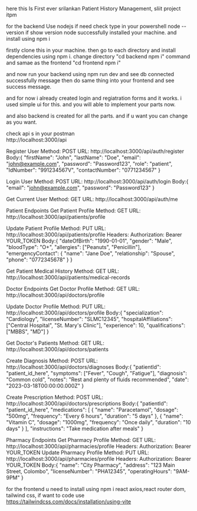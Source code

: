 here this Is First ever srilankan Patient History Management, sliit project itpm

for the backend Use nodejs if need check type in your powershell node --version if show version node successfully installed your machine.
and install using npm i 

firstly clone this in your machine. 
then  go to each directory and install dependencies using npm i.
change directory "cd backend npm i" command
and samae as the frontend "cd frontend npm i"

and now run your backend using npm run dev and see db connected successfully message
then do same thing into your frontend and see success message.

and for now i already created login and regiatration forms and it works. i used simple ui for this. and you will able to implement your parts now. 

and also backend is created for all the parts. and if u want you can change as you want. 

check api s in your postman  
http://localhost:3000/api

Register User
Method: POST
URL: http://localhost:3000/api/auth/register
Body:{
  "firstName": "John",
  "lastName": "Doe",
  "email": "john@example.com",
  "password": "Password123",
  "role": "patient",
  "IdNumber": "991234567V",
  "contactNumber": "0771234567"
}

Login User
Method: POST
URL: http://localhost:3000/api/auth/login
Body:{
  "email": "john@example.com",
  "password": "Password123"
}

Get Current User
Method: GET
URL: http://localhost:3000/api/auth/me

Patient Endpoints
Get Patient Profile
Method: GET
URL: http://localhost:3000/api/patients/profile

Update Patient Profile
Method: PUT
URL: http://localhost:3000/api/patients/profile
Headers: Authorization: Bearer YOUR_TOKEN
Body:{
  "dateOfBirth": "1990-01-01",
  "gender": "Male",
  "bloodType": "O+",
  "allergies": ["Peanuts", "Penicillin"],
  "emergencyContact": {
    "name": "Jane Doe",
    "relationship": "Spouse",
    "phone": "0772345678"
  }
}

Get Patient Medical History
Method: GET
URL: http://localhost:3000/api/patients/medical-records

Doctor Endpoints
Get Doctor Profile
Method: GET
URL: http://localhost:3000/api/doctors/profile

Update Doctor Profile
Method: PUT
URL: http://localhost:3000/api/doctors/profile
Body:{
  "specialization": "Cardiology",
  "licenseNumber": "SLMC12345",
  "hospitalAffiliations": ["Central Hospital", "St. Mary's Clinic"],
  "experience": 10,
  "qualifications": ["MBBS", "MD"]
}

Get Doctor's Patients
Method: GET
URL: http://localhost:3000/api/doctors/patients

Create Diagnosis
Method: POST
URL: http://localhost:3000/api/doctors/diagnoses
Body:{
  "patientId": "patient_id_here",
  "symptoms": ["Fever", "Cough", "Fatigue"],
  "diagnosis": "Common cold",
  "notes": "Rest and plenty of fluids recommended",
  "date": "2023-03-18T00:00:00.000Z"
}


Create Prescription
Method: POST
URL: http://localhost:3000/api/doctors/prescriptions
Body:{
  "patientId": "patient_id_here",
  "medications": [
    {
      "name": "Paracetamol",
      "dosage": "500mg",
      "frequency": "Every 6 hours",
      "duration": "5 days"
    },
    {
      "name": "Vitamin C",
      "dosage": "1000mg",
      "frequency": "Once daily",
      "duration": "10 days"
    }
  ],
  "instructions": "Take medication after meals"
}

Pharmacy Endpoints
Get Pharmacy Profile
Method: GET
URL: http://localhost:3000/api/pharmacies/profile
Headers: Authorization: Bearer YOUR_TOKEN
Update Pharmacy Profile
Method: PUT
URL: http://localhost:3000/api/pharmacies/profile
Headers: Authorization: Bearer YOUR_TOKEN
Body:{
  "name": "City Pharmacy",
  "address": "123 Main Street, Colombo",
  "licenseNumber": "PHA12345",
  "operatingHours": "9AM-9PM"
}

for the frontend u need to install using npm i react axios,react router dom, tailwind css, if want to code use https://tailwindcss.com/docs/installation/using-vite



